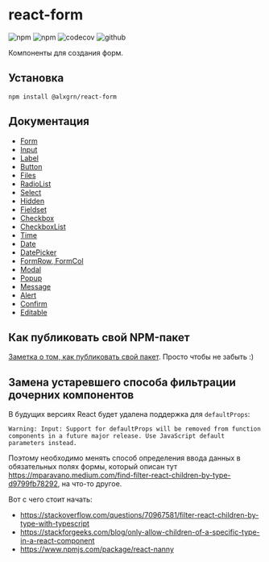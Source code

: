 # react-form
![npm](https://img.shields.io/npm/v/@alxgrn/react-form)
![npm](https://img.shields.io/npm/l/@alxgrn/react-form)
![codecov](https://img.shields.io/codecov/c/github/alxgrn/react-form)
![github](https://img.shields.io/github/actions/workflow/status/alxgrn/react-form/node.js.yml?branch=main)

Компоненты для создания форм.

## Установка

```
npm install @alxgrn/react-form
```

## Документация
* [Form](./docs/Form.md)
* [Input](./docs/Input.md)
* [Label](./docs/Label.md)
* [Button](./docs/Button.md)
* [Files](./docs/Files.md)
* [RadioList](./docs/RadioList.md)
* [Select](./docs/Select.md)
* [Hidden](./docs/Hidden.md)
* [Fieldset](./docs/Fieldset.md)
* [Checkbox](./docs/Checkbox.md)
* [CheckboxList](./docs/CheckboxList.md)
* [Time](./docs/Time.md)
* [Date](./docs/Date.md)
* [DatePicker](./docs/DatePicker.md)
* [FormRow, FormCol](./docs/FormRowCol.md)
* [Modal](./docs/ui/Modal.md)
* [Popup](./docs/ui/Popup.md)
* [Message](./docs/ui/Message.md)
* [Alert](./docs/ui/Alert.md)
* [Confirm](./docs/ui/Confirm.md)
* [Editable](./docs/ui/Editable.md)


## Как публиковать свой NPM-пакет
[Заметка о том, как публиковать свой пакет](./docs/NPM-Publish.md). Просто чтобы не забыть :)

## Замена устаревшего способа фильтрации дочерних компонентов
В будущих версиях React будет удалена поддержка для `defaultProps`:
```
Warning: Input: Support for defaultProps will be removed from function components in a future major release. Use JavaScript default parameters instead.
```
Поэтому необходимо менять способ определения ввода данных в обязательных полях формы, который описан тут https://mparavano.medium.com/find-filter-react-children-by-type-d9799fb78292, на что-то другое.

Вот с чего стоит начать:
* https://stackoverflow.com/questions/70967581/filter-react-children-by-type-with-typescript
* https://stackforgeeks.com/blog/only-allow-children-of-a-specific-type-in-a-react-component
* https://www.npmjs.com/package/react-nanny
